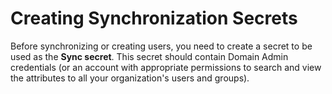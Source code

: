 [title]: # (Creating Synchronization Secrets)
[tags]: # (Creating Synchronization Secrets)
[priority]: # (40)

# Creating Synchronization Secrets

Before synchronizing or creating users, you need to create a secret to be used as the **Sync secret**. This secret should contain Domain Admin credentials (or an account with appropriate permissions to search and view the attributes to all your organization's users and groups).

